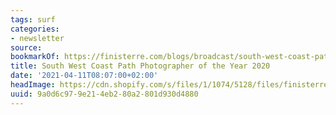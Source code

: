 ```yaml
---
tags: surf
categories:
- newsletter
source:
bookmarkOf: https://finisterre.com/blogs/broadcast/south-west-coast-path-photographer-of-the-year-2020
title: South West Coast Path Photographer of the Year 2020
date: '2021-04-11T08:07:00+02:00'
headImage: https://cdn.shopify.com/s/files/1/1074/5128/files/finisterre-black-logo.png?height=628&pad_color=ffffff&v=1485349653&width=1200
uuid: 9a0d6c97-9e21-4eb2-80a2-801d930d4880
---
```

